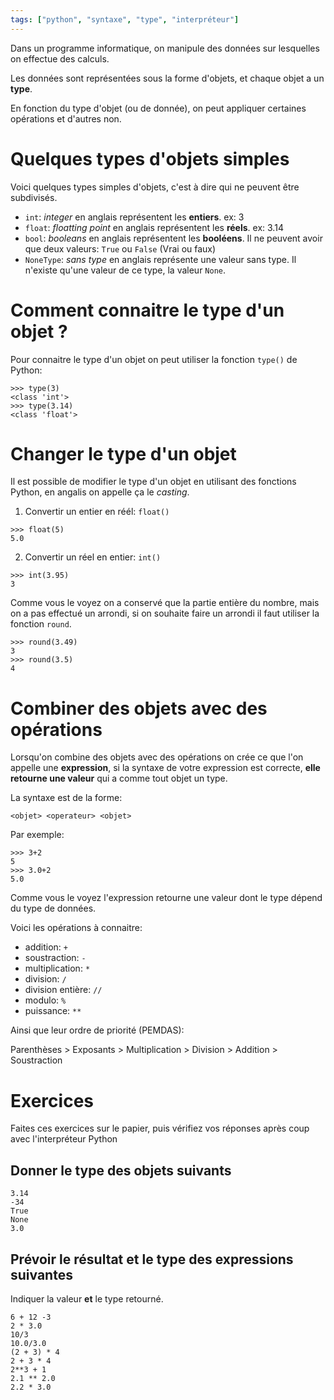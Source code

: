 ```yaml
---
tags: ["python", "syntaxe", "type", "interpréteur"]
---
```


Dans un programme informatique, on manipule des données sur lesquelles on effectue des calculs.

Les données sont représentées sous la forme d'objets, et chaque objet a un **type**.

En fonction du type d'objet (ou de donnée), on peut appliquer certaines opérations et d'autres non.


# Quelques types d'objets simples

Voici quelques types simples d'objets, c'est à dire qui ne peuvent être subdivisés.

- `int`: *integer* en anglais représentent les **entiers**. ex: 3
- `float`: *floatting point* en anglais représentent les **réels**. ex: 3.14
- `bool`: *booleans* en anglais représentent les **booléens**. Il ne peuvent avoir que deux valeurs: `True` ou `False` (Vrai ou faux)
- `NoneType`: *sans type* en anglais représente une valeur sans type. Il n'existe qu'une valeur de ce type, la valeur `None`.

# Comment connaitre le type d'un objet ?

Pour connaitre le type d'un objet on peut utiliser la fonction `type()` de Python:


```
>>> type(3)
<class 'int'>
>>> type(3.14)
<class 'float'>
```

# Changer le type d'un objet

Il est possible de modifier le type d'un objet en utilisant des fonctions Python, en angalis on appelle ça le *casting*.

1. Convertir un entier en réél: `float()`
```
>>> float(5)
5.0
```

2. Convertir un réel en entier: `int()`

```
>>> int(3.95)
3
```

Comme vous le voyez on a conservé que la partie entière du nombre, mais on a pas effectué un arrondi, si on souhaite faire un arrondi il faut utiliser la fonction `round`.

```
>>> round(3.49)
3
>>> round(3.5)
4
```


# Combiner des objets avec des opérations

Lorsqu'on combine des objets avec des opérations on crée ce que l'on appelle une **expression**, si la syntaxe de votre expression est correcte, **elle retourne une valeur** qui a comme tout objet un type.


La syntaxe est de la forme:

```
<objet> <operateur> <objet>
```

Par exemple:

```
>>> 3+2
5
>>> 3.0+2
5.0
```

Comme vous le voyez l'expression retourne une valeur dont le type dépend du type de données.

Voici les opérations à connaitre:

- addition: `+`
- soustraction: `-`
- multiplication: `*`
- division: `/`
- division entière: `//`
- modulo: `%`
- puissance: `**`

Ainsi que leur ordre de priorité (PEMDAS):

Parenthèses > Exposants > Multiplication > Division > Addition > Soustraction

# Exercices

Faites ces exercices sur le papier, puis vérifiez vos réponses après coup avec l'interpréteur Python

## Donner le type des objets suivants



```
3.14
-34
True
None
3.0
```

## Prévoir le résultat et le type des expressions suivantes

Indiquer la valeur **et** le type retourné.


```
6 + 12 -3
2 * 3.0
10/3
10.0/3.0
(2 + 3) * 4
2 + 3 * 4
2**3 + 1
2.1 ** 2.0
2.2 * 3.0
```
